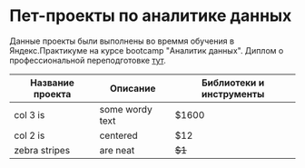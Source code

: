# Пет-проекты по аналитике данных

Данные проекты были выполнены во времмя обучения в Яндекс.Практикуме на курсе bootcamp "Аналитик данных".
Диплом о профессиональной переподготовке [тут](https://yadi.sk/i/rHr4WItojEIu8g).

| Название проекта  | Описание  | Библиотеки и инструменты |
|------------- |---------------| ------------- |
| col 3 is      | some wordy text |     $1600  |
| col 2 is      | centered        |         $12   |
| zebra stripes | are neat        |        ~~$1~~ |

